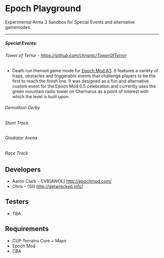 # Epoch Playground
Experimental Arma 3 Sandbox for Special Events and alternative gamemodes.

----

##### Special Events: 
###### Tower of Terror - https://github.com/chrisnic/TowerOfTerror
* Death run themed game mode for [Epoch Mod A3](https://github.com/EpochModTeam/Epoch). It features a variety of traps, obstacles and triggerable events that challenge players to be the first to reach the finish line. It was designed as a fun and alternative custom event for the Epoch Mod 0.5 celebration and currently uses the green mountain radio tower on Chernarus as a point of interest with which the level is built upon.

###### Demolition Derby
###### Stunt Track
###### Gladiator Arena
###### Race Track

## Developers
* Aaron Clark - ([VB]AWOL) http://epochmod.com/
* Chris - (Sli) http://getwrecked.info/

## Testers 
* TBA

 
## Requirements
* CUP Terrains Core + Maps
* Epoch Mod 
* CBA
